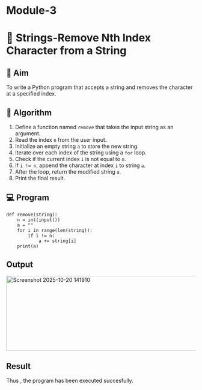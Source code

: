# Module-3
# 🧹 Strings-Remove Nth Index Character from a String

## 🎯 Aim
To write a Python program that accepts a string and removes the character at a specified index.

## 🧠 Algorithm
1. Define a function named `remove` that takes the input string as an argument.
2. Read the index `n` from the user input.
3. Initialize an empty string `a` to store the new string.
4. Iterate over each index of the string using a `for` loop.
5. Check if the current index `i` is not equal to `n`.
6. If `i != n`, append the character at index `i` to string `a`.
7. After the loop, return the modified string `a`.
8. Print the final result.

## 💻 Program
~~~
def remove(string):
    n = int(input())
    a = ""
    for i in range(len(string)):
        if i != n:
            a += string[i]
    print(a)
~~~

## Output
<img width="849" height="199" alt="Screenshot 2025-10-20 141910" src="https://github.com/user-attachments/assets/8e54bb0e-fc22-4695-be4a-81619c2d00f1" />


## Result
Thus , the program has been executed succesfully.
